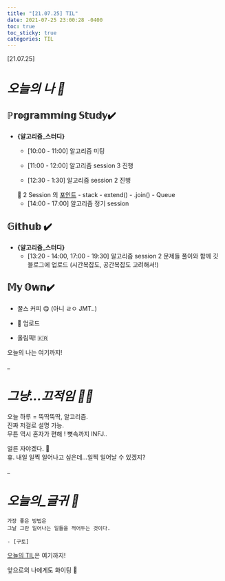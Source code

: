 ```yaml
---
title: "[21.07.25] TIL"
date: 2021-07-25 23:00:28 -0400
toc: true
toc_sticky: true
categories: TIL
---
```


[21.07.25]

# *오늘의 나 🙌*

## ℙ𝕣𝕠𝕘𝕣𝕒𝕞𝕞𝕚𝕟𝕘 𝕊𝕥𝕦𝕕𝕪✔️   


- **{알고리즘_스터디}**

	* [10:00 - 11:00] 알고리즘 미팅

	* [11:00 - 12:00] 알고리즘 session 3 진행

	* [12:30 - 1:30] 알고리즘 session 2 진행

	<div class="notice--primary" markdown="1">
			🌟 2 Session 의 <u>포인트</u>    
			  - stack      
			  - extend()   
			  - .join()    
			  - Queue    
	</div>
	
	* [14:00 - 17:00] 알고리즘 정기 session


## 𝔾𝕚𝕥𝕙𝕦𝕓 ✔️

- **{알고리즘_스터디}**
	* [13:20 - 14:00, 17:00 - 19:30] 알고리즘 session 2 문제들 풀이와 함께 깃 블로그에 업로드 (시간복잡도, 공간복잡도 고려해서!)
	

## 𝕄𝕪 𝕆𝕨𝕟✔️ 
- 꿀스 커피 😋 (아니 ㄹㅇ JMT..)  

- 🤫 업로드

- 올림픽! 🇰🇷


오늘의 나는 여기까지! 
    
_
  
# *그냥...끄적임 ✍🏻*

오늘 하루 = 뚝딱뚝딱, 알고리즘.     
진짜 저걸로 설명 가능.   
무튼 역시 혼자가 편해 ! 뼛속까지 INFJ..     

얼른 자야겠다. 🌝  
휴. 내일 일찍 일어나고 싶은데...일찍 일어날 수 있겠지?     

_


# *오늘의_글귀 📜*

	가장 좋은 방법은 
	그날 그란 일어나는 일들을 적어두는 것이다.	
	
	- [구토]

<div class="notice--primary" markdown="1">
<u>오늘의 TIL</u>은 여기까지!     
      
앞으로의 나에게도 화이팅 🌸 
</div>  
